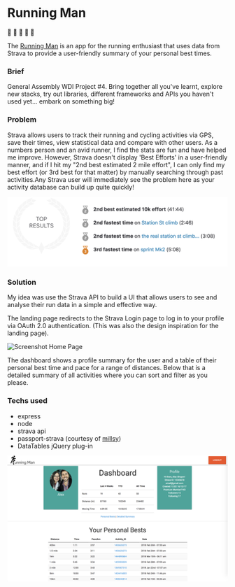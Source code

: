 # Running Man

:runner: :walking: :runner: :walking: :runner:


The [Running Man](http://therunningman.herokuapp.com/) is an app for the running enthusiast that uses data from Strava to provide a user-friendly summary of your personal best times. 

### Brief

General Assembly WDI Project #4. Bring together all you've learnt, explore new stacks, try out libraries, different frameworks and APIs you haven't used yet... embark on something big!

### Problem

Strava allows users to track their running and cycling activities via GPS, save their times, view statistical data and compare with other users. As a numbers person and an avid runner, I find the stats are fun and have helped me improve. However, Strava doesn't display 'Best Efforts' in a user-friendly manner, and if I hit my "2nd best estimated 2 mile effort", I can only find my best effort (or 3rd best for that matter) by manually searching through past activities.Any Strava user will immediately see the problem here as your activity database can build up quite quickly!

![best effort strava](https://github.com/ajshopov/run-strava-run/blob/master/public/images/best_effort_strava.png)

### Solution

My idea was use the Strava API to build a UI that allows users to see and analyse their run data in a simple and effective way.

The landing page redirects to the Strava Login page to log in to your profile via OAuth 2.0 authentication. (This was also the design inspiration for the landing page).

![Screenshot Home Page](https://github.com/ajshopov/run-strava-run/blob/master/public/images/splash.png)

The dashboard shows a profile summary for the user and a table of their personal best time and pace for a range of distances. Below that is a detailed summary of all activities where you can sort and filter as you please.

### Techs used

- express
- node
- strava api
- passport-strava (courtesy of [millsy](https://github.com/millsy/passport-strava))
- DataTables jQuery plug-in

![Dashboard](https://github.com/ajshopov/run-strava-run/blob/master/public/images/dashboard.png)

